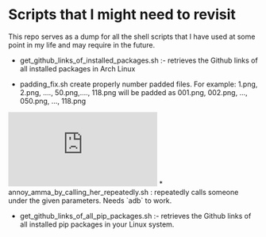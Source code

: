 # Scripts that I might need to revisit
This repo serves as a dump for all the shell scripts that I have used at some point in my life and may require in the future.

* get_github_links_of_installed_packages.sh :- retrieves the Github links of all installed packages in Arch Linux

* padding_fix.sh create properly number padded files. For example: 1.png, 2.png, ...., 50.png,...., 118.png will be padded as 001.png, 002.png, ..., 050.png, ..., 118.png

<iframe src="https://www.youtube.com/watch?v=ZbYI1pBDylw" frameborder="0" allowfullscreen></iframe>
* annoy_amma_by_calling_her_repeatedly.sh : repeatedly calls someone under the given parameters. Needs `adb` to work.

* get_github_links_of_all_pip_packages.sh :- retrieves the Github links of all installed pip packages in your Linux system.
